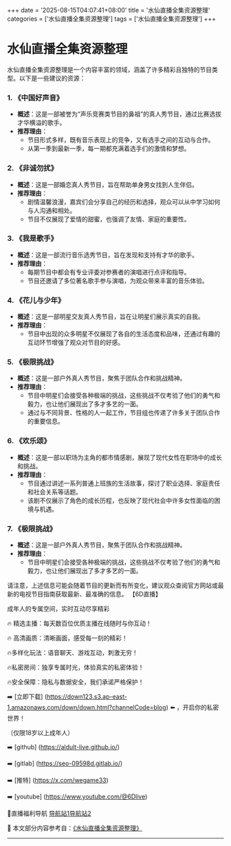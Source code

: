 +++
date = '2025-08-15T04:07:41+08:00'
title = '水仙直播全集资源整理'
categories = ['水仙直播全集资源整理']
tags = ['水仙直播全集资源整理']
+++

# 水仙直播全集资源整理

水仙直播全集资源整理是一个内容丰富的领域，涵盖了许多精彩且独特的节目类型。以下是一些建议的资源：

### 1. **《中国好声音》**
   - **概述**：这是一部被誉为“声乐竞赛类节目的鼻祖”的真人秀节目，通过比赛选拔才华横溢的歌手。
   - **推荐理由**：
     - 节目形式多样，既有音乐表现上的竞争，又有选手之间的互动与合作。
     - 从第一季到最新一季，每一期都充满着选手们的激情和梦想。

### 2. **《非诚勿扰》**
   - **概述**：这是一部婚恋真人秀节目，旨在帮助单身男女找到人生伴侣。
   - **推荐理由**：
     - 剧情温馨浪漫，嘉宾们会分享自己的经历和选择，观众可以从中学习如何与人沟通和相处。
     - 节目不仅展现了爱情的甜蜜，也强调了友情、家庭的重要性。

### 3. **《我是歌手》**
   - **概述**：这是一部流行音乐选秀节目，旨在发现和支持有才华的歌手。
   - **推荐理由**：
     - 每期节目中都会有专业评委对参赛者的演唱进行点评和指导。
     - 节目还邀请了多位著名歌手参与演唱，为观众带来丰富的音乐体验。

### 4. **《花儿与少年》**
   - **概述**：这是一部明星交友真人秀节目，旨在让明星们展示真实的自我。
   - **推荐理由**：
     - 节目中出现的众多明星不仅展现了各自的生活态度和品味，还通过有趣的互动环节增强了观众对节目的好感。

### 5. **《极限挑战》**
   - **概述**：这是一部户外真人秀节目，聚焦于团队合作和挑战精神。
   - **推荐理由**：
     - 节目中明星们会接受各种极端的挑战，这些挑战不仅考验了他们的勇气和毅力，也让他们展现出了多才多艺的一面。
     - 通过与不同背景、性格的人一起工作，节目组也传递了许多关于团队合作的重要信息。

### 6. **《欢乐颂》**
   - **概述**：这是一部以职场为主角的都市情感剧，展现了现代女性在职场中的成长和挑战。
   - **推荐理由**：
     - 节目通过讲述一系列普通上班族的生活故事，探讨了职业选择、家庭责任和社会关系等话题。
     - 该剧不仅展示了角色的成长历程，也反映了现代社会中许多女性面临的困境与机遇。

### 7. **《极限挑战》**
   - **概述**：这是一部户外真人秀节目，聚焦于团队合作和挑战精神。
   - **推荐理由**：
     - 节目中明星们会接受各种极端的挑战，这些挑战不仅考验了他们的勇气和毅力，也让他们展现出了多才多艺的一面。

请注意，上述信息可能会随着节目的更新而有所变化，建议观众查阅官方网站或最新的电视节目指南获取最新、最准确的信息。
【6D直播】

 成年人的专属空间，实时互动尽享精彩

🔥 精选主播：每天数百位优质主播在线随时与你互动！

🔥 高清画质：清晰画面，感受每一刻的精彩！

🔥多样化玩法：语音聊天、游戏互动，刺激无穷！

🔥私密房间：独享专属时光，体验真实的私密体验！

🔥安全保障：隐私与数据安全，我们承诺严格保护！

➡️ [立即下载] (https://down123.s3.ap-east-1.amazonaws.com/down/down.html?channelCode=blog) ⬅️ ，开启你的私密世界！

 （仅限18岁以上成年人）

➡️ [github] (https://aldult-live.github.io/)

➡️ [gitlab] (https://seo-09598d.gitlab.io/)

➡️ [推特] (https://x.com/wegame33)

➡️ [youtube] (https://www.youtube.com/@6Dlive)

🔞直播福利导航   [导航站1](https://webstack-86085a.gitlab.io/)[导航站2](https://onlygit123-2.github.io/)

📘 本文部分内容参考自：[《水仙直播全集资源整理》](https://webstack-hugo-14.pages.dev/)

---
